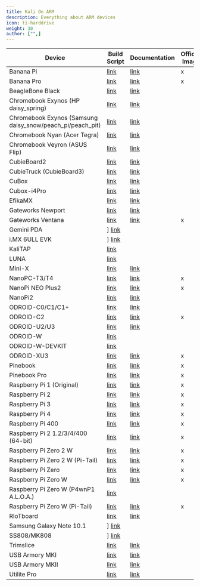 ```yaml
---
title: Kali On ARM
description: Everything about ARM devices
icon: ti-harddrive
weight: 30
author: ["",]
---
```


| Device | Build Script | Documentation | Official Image | Community Image | Retired Image |
|--------|--------------|---------------|----------------|-----------------|---------------|
| Banana Pi                                                 | [link](https://gitlab.com/kalilinux/build-scripts/kali-arm/-/blob/master/banana-pi.sh)                       | [link](https://www.kali.org/docs/arm/banana-pi/)                   | x |   |   |
| Banana Pro                                                | [link](https://gitlab.com/kalilinux/build-scripts/kali-arm/-/blob/master/banana-pro.sh)                      | [link](https://www.kali.org/docs/arm/banana-pro/)                  | x |   |   |
| BeagleBone Black                                          | [link](https://gitlab.com/kalilinux/build-scripts/kali-arm/-/blob/master/beaglebone-black.sh)                | [link](https://www.kali.org/docs/arm/beaglebone-black/)            |   | x |   |
| Chromebook Exynos (HP daisy_spring)                       | [link](https://gitlab.com/kalilinux/build-scripts/kali-arm/-/blob/master/chromebook-exynos.sh)               | [link](https://www.kali.org/docs/arm/chromebook-exynos/)           |   | x |   |
| Chromebook Exynos (Samsung daisy_snow/peach_pi/peach_pit) | [link](https://gitlab.com/kalilinux/build-scripts/kali-arm/-/blob/master/chromebook-exynos.sh)               | [link](https://www.kali.org/docs/arm/chromebook-exynos/)           |   | x |   |
| Chromebook Nyan (Acer Tegra)                              | [link](https://gitlab.com/kalilinux/build-scripts/kali-arm/-/blob/master/chromebook-nyan.sh)                 | [link](https://www.kali.org/docs/arm/chromebook-nyan/)             |   | x |   |
| Chromebook Veyron (ASUS Flip)                             | [link](https://gitlab.com/kalilinux/build-scripts/kali-arm/-/blob/master/chromebook-veyron.sh)               | [link](https://www.kali.org/docs/arm/chromebook-veyron/)           |   | x |   |
| CubieBoard2                                               | [link](https://gitlab.com/kalilinux/build-scripts/kali-arm/-/blob/master/cubieboard2.sh)                     | [link](https://www.kali.org/docs/arm/cubieboard2/)                 |   | x |   |
| CubieTruck (CubieBoard3)                                  | [link](https://gitlab.com/kalilinux/build-scripts/kali-arm/-/blob/master/cubietruck.sh)                      | [link](https://www.kali.org/docs/arm/cubietruck/)                  |   | x |   |
| CuBox                                                     | [link](https://gitlab.com/kalilinux/build-scripts/kali-arm/-/blob/master/cubox.sh)                           | [link](https://www.kali.org/docs/arm/cubox/)                       |   | x |   |
| Cubox-i4Pro                                               | [link](https://gitlab.com/kalilinux/build-scripts/kali-arm/-/blob/master/cubox-i4pro.sh)                     | [link](https://www.kali.org/docs/arm/cubox-i4pro/)                 |   | x |   |
| EfikaMX                                                   | [link](https://gitlab.com/kalilinux/build-scripts/kali-arm/-/blob/master/archived/efikamx.sh)                | [link](https://www.kali.org/docs/arm/efikamx/)                     |   |   | x |
| Gateworks Newport                                         | [link](https://gitlab.com/kalilinux/build-scripts/kali-arm/-/blob/master/gateworks-newport.sh)               | [link](https://www.kali.org/docs/arm/gateworks-newport/)           |   | x |   |
| Gateworks Ventana                                         | [link](https://gitlab.com/kalilinux/build-scripts/kali-arm/-/blob/master/gateworks-ventana.sh)               | [link](https://www.kali.org/docs/arm/gateworks-ventana/)           | x |   |   |
| Gemini PDA                                                |                                                                                                              ] [link](https://www.kali.org/docs/arm/gemini-pda/)                  |   |   | x |
| i.MX 6ULL EVK                                             |                                                                                                              ] [link](https://www.kali.org/docs/arm/imx-6ull-evk/)                |   |   | x |
| KaliTAP                                                   | [link](https://gitlab.com/kalilinux/build-scripts/kali-arm/-/blob/master/archived/kalitap.sh)                |                                                                    |   |   | x |
| LUNA                                                      | [link](https://gitlab.com/kalilinux/build-scripts/kali-arm/-/blob/master/archived/luna.sh)                   |                                                                    |   |   | x |
| Mini-X                                                    | [link](https://gitlab.com/kalilinux/build-scripts/kali-arm/-/blob/master/mini-x.sh)                          | [link](https://www.kali.org/docs/arm/mini-x/)                      |   | x |   |
| NanoPC-T3/T4                                              | [link](https://gitlab.com/kalilinux/build-scripts/kali-arm/-/blob/master/nanopc-t.sh)                        | [link](https://www.kali.org/docs/arm/nanopc-t/)                    | x |   |   |
| NanoPi NEO Plus2                                          | [link](https://gitlab.com/kalilinux/build-scripts/kali-arm/-/blob/master/nanopi-neo-plus2.sh)                | [link](https://www.kali.org/docs/arm/nanopi-neo-plus2/)            | x |   |   |
| NanoPi2                                                   | [link](https://gitlab.com/kalilinux/build-scripts/kali-arm/-/blob/master/nanopi2.sh)                         | [link](https://www.kali.org/docs/arm/nanopi2/)                     |   | x |   |
| ODROID-C0/C1/C1+                                          | [link](https://gitlab.com/kalilinux/build-scripts/kali-arm/-/blob/master/odroid-c.sh)                        | [link](https://www.kali.org/docs/arm/odroid-c/)                    |   | x |   |
| ODROID-C2                                                 | [link](https://gitlab.com/kalilinux/build-scripts/kali-arm/-/blob/master/odroid-c2.sh)                       | [link](https://www.kali.org/docs/arm/odroid-c2/)                   | x |   |   |
| ODROID-U2/U3                                              | [link](https://gitlab.com/kalilinux/build-scripts/kali-arm/-/blob/master/odroid-u.sh)                        | [link](https://www.kali.org/docs/arm/odroid-u/)                    |   | x |   |
| ODROID-W                                                  | [link](https://gitlab.com/kalilinux/build-scripts/kali-arm/-/blob/master/archived/odroid-w.sh)               |                                                                    |   |   | x |
| ODROID-W-DEVKIT                                           | [link](https://gitlab.com/kalilinux/build-scripts/kali-arm/-/blob/master/archived/odroid-w-devkit.sh)        |                                                                    |   |   | x |
| ODROID-XU3                                                | [link](https://gitlab.com/kalilinux/build-scripts/kali-arm/-/blob/master/odroid-xu3.sh)                      | [link](https://www.kali.org/docs/arm/odroid-xu3/)                  | x |   |   |
| Pinebook                                                  | [link](https://gitlab.com/kalilinux/build-scripts/kali-arm/-/blob/master/pinebook.sh)                        | [link](https://www.kali.org/docs/arm/pinebook/)                    | x |   |   |
| Pinebook Pro                                              | [link](https://gitlab.com/kalilinux/build-scripts/kali-arm/-/blob/master/pinebook-pro.sh)                    | [link](https://www.kali.org/docs/arm/pinebook-pro/)                | x |   |   |
| Raspberry Pi 1 (Original)                                 | [link](https://gitlab.com/kalilinux/build-scripts/kali-arm/-/blob/master/raspberry-pi1.sh)                   | [link](https://www.kali.org/docs/arm/raspberry-pi/)                | x |   |   |
| Raspberry Pi 2                                            | [link](https://gitlab.com/kalilinux/build-scripts/kali-arm/-/blob/master/raspberry-pi.sh)                    | [link](https://www.kali.org/docs/arm/raspberry-pi-2/)              | x |   |   |
| Raspberry Pi 3                                            | [link](https://gitlab.com/kalilinux/build-scripts/kali-arm/-/blob/master/raspberry-pi.sh)                    | [link](https://www.kali.org/docs/arm/raspberry-pi-3/)              | x |   |   |
| Raspberry Pi 4                                            | [link](https://gitlab.com/kalilinux/build-scripts/kali-arm/-/blob/master/raspberry-pi.sh)                    | [link](https://www.kali.org/docs/arm/raspberry-pi-4/)              | x |   |   |
| Raspberry Pi 400                                          | [link](https://gitlab.com/kalilinux/build-scripts/kali-arm/-/blob/master/raspberry-pi.sh)                    | [link](https://www.kali.org/docs/arm/raspberry-pi-400/)            | x |   |   |
| Raspberry Pi 2 1.2/3/4/400 (64-bit)                       | [link](https://gitlab.com/kalilinux/build-scripts/kali-arm/-/blob/master/raspberry-pi-64-bit.sh)             | [link](https://www.kali.org/docs/arm/raspberry-pi-64-bit/)         | x |   |   |
| Raspberry Pi Zero 2 W                                     | [link](https://gitlab.com/kalilinux/build-scripts/kali-arm/-/blob/master/raspberry-pi-zero-2-w.sh)           | [link](https://www.kali.org/docs/arm/raspberry-pi-zero-2-w/)       | x |   |   |
| Raspberry Pi Zero 2 W (Pi-Tail)                           | [link](https://gitlab.com/kalilinux/build-scripts/kali-arm/-/blob/master/raspberry-pi-zero-2-w-pitail.sh)    | [link](https://www.kali.org/docs/arm/raspberry-pi-zero-w-pi-tail/) | x |   |   |
| Raspberry Pi Zero                                         | [link](https://gitlab.com/kalilinux/build-scripts/kali-arm/-/blob/master/raspberry-pi-zero-w.sh)             | [link](https://www.kali.org/docs/arm/raspberry-pi-zero/)           | x |   |   |
| Raspberry Pi Zero W                                       | [link](https://gitlab.com/kalilinux/build-scripts/kali-arm/-/blob/master/raspberry-pi-zero-w.sh)             | [link](https://www.kali.org/docs/arm/raspberry-pi-zero-w/)         | x |   |   |
| Raspberry Pi Zero W (P4wnP1 A.L.O.A.)                     | [link](https://gitlab.com/kalilinux/build-scripts/kali-arm/-/blob/master/raspberry-pi-zero-w-p4wnp1-aloa.sh) |                                                                    |   | x |   |
| Raspberry Pi Zero W (Pi-Tail)                             | [link](https://gitlab.com/kalilinux/build-scripts/kali-arm/-/blob/master/raspberry-pi-zero-w-pitail.sh)      | [link](https://www.kali.org/docs/arm/raspberry-pi-zero-w-pi-tail/) | x |   |   |
| RIoTboard                                                 | [link](https://gitlab.com/kalilinux/build-scripts/kali-arm/-/blob/master/riotboard.sh)                       | [link](https://www.kali.org/docs/arm/riotboard/)                   |   | x |   |
| Samsung Galaxy Note 10.1                                  |                                                                                                              ] [link](https://www.kali.org/docs/arm/galaxy-note-10.1/)            |   |   | x |
| SS808/MK808                                               |                                                                                                              ] [link](https://www.kali.org/docs/arm/ss808-mk808/)                 |   |   | x |
| Trimslice                                                 | [link](https://gitlab.com/kalilinux/build-scripts/kali-arm/-/blob/master/trimslice.sh)                       | [link](https://www.kali.org/docs/arm/trimslice/)                   |   | x |   |
| USB Armory MKI                                            | [link](https://gitlab.com/kalilinux/build-scripts/kali-arm/-/blob/master/usb-armory-mki.sh)                  | [link](https://www.kali.org/docs/arm/usb-armory-mki/)              |   | x |   |
| USB Armory MKII                                           | [link](https://gitlab.com/kalilinux/build-scripts/kali-arm/-/blob/master/usb-armory-mkii.sh)                 | [link](https://www.kali.org/docs/arm/usb-armory-mkii/)             |   | x |   |
| Utilite Pro                                               | [link](https://gitlab.com/kalilinux/build-scripts/kali-arm/-/blob/master/utilite-pro.sh)                     | [link](https://www.kali.org/docs/arm/utilite-pro/)                 |   | x |   |
